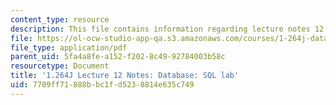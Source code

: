 ```yaml
---
content_type: resource
description: This file contains information regarding lecture notes 12.
file: https://ol-ocw-studio-app-qa.s3.amazonaws.com/courses/1-264j-database-internet-and-systems-integration-technologies-fall-2013/7709ff71888bbc1fd5238814e635c749_MIT1_264JF13_lect_12.pdf
file_type: application/pdf
parent_uid: 5fa4a8fe-a152-f202-8c49-92784003b58c
resourcetype: Document
title: '1.264J Lecture 12 Notes: Database: SQL lab'
uid: 7709ff71-888b-bc1f-d523-8814e635c749
---
```

